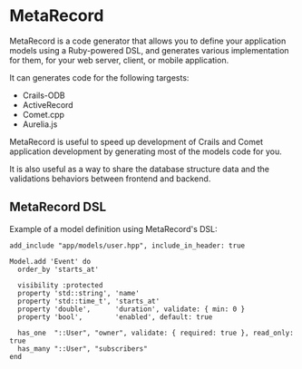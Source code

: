 # MetaRecord
MetaRecord is a code generator that allows you to define your application
models using a Ruby-powered DSL, and generates various implementation for
them, for your web server, client, or mobile application.

It can generates code for the following targests:
* Crails-ODB
* ActiveRecord
* Comet.cpp
* Aurelia.js

MetaRecord is useful to speed up development of Crails and Comet
application development by generating most of the models code for you.

It is also useful as a way to share the database structure data and the
validations behaviors between frontend and backend.

## MetaRecord DSL
Example of a model definition using MetaRecord's DSL:

```
add_include "app/models/user.hpp", include_in_header: true

Model.add 'Event' do
  order_by 'starts_at'

  visibility :protected
  property 'std::string', 'name'
  property 'std::time_t', 'starts_at'
  property 'double',      'duration', validate: { min: 0 }
  property 'bool',        'enabled', default: true

  has_one  "::User", "owner", validate: { required: true }, read_only: true
  has_many "::User", "subscribers"
end
```
